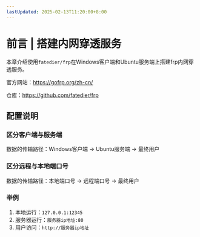 ```yaml
---
lastUpdated: 2025-02-13T11:20:00+8:00
---
```


# 前言 | 搭建内网穿透服务

本章介绍使用`fatedier/frp`在Windows客户端和Ubuntu服务端上搭建frp内网穿透服务。

官方网站：<https://gofrp.org/zh-cn/>

仓库：<https://github.com/fatedier/frp>

## 配置说明

### 区分客户端与服务端

数据的传输路径：Windows客户端 -> Ubuntu服务端 -> 最终用户

### 区分远程与本地端口号

数据的传输路径：本地端口号 -> 远程端口号 -> 最终用户

### 举例

1. 本地运行：`127.0.0.1:12345`
2. 服务器运行：`服务器ip地址:80`
3. 用户访问：`http://服务器ip地址`
